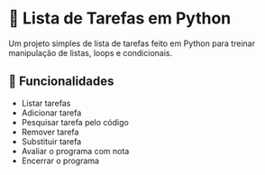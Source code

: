 # 📝 Lista de Tarefas em Python

Um projeto simples de lista de tarefas feito em Python para treinar manipulação de listas, loops e condicionais.

## 🚀 Funcionalidades
- Listar tarefas
- Adicionar tarefa
- Pesquisar tarefa pelo código
- Remover tarefa
- Substituir tarefa
- Avaliar o programa com nota
- Encerrar o programa
  
